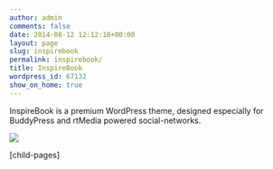 ```yaml
---
author: admin
comments: false
date: 2014-08-12 12:12:18+00:00
layout: page
slug: inspirebook
permalink: inspirebook/
title: InspireBook
wordpress_id: 67132
show_on_home: true
---
```


InspireBook is a premium WordPress theme, designed especially for BuddyPress and rtMedia powered social-networks.

![](https://d3qt5vpr7p9rgn.cloudfront.net/wp-content/uploads/2014/02/InspireBook-Screenshot.png)

[child-pages]

